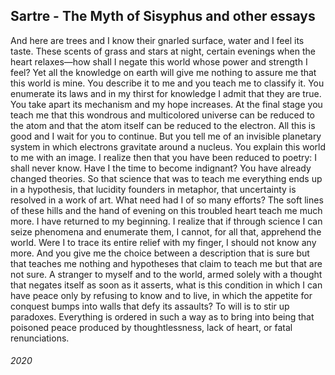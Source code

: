 ## Sartre - The Myth of Sisyphus and other essays

And here are trees and I know their gnarled surface, water and I feel its taste.
These scents of grass and stars at night, certain evenings when the heart relaxes—how shall I negate this world whose power and strength I feel? Yet all the knowledge on earth will give me nothing to assure me that this world is mine.
You describe it to me and you teach me to classify it.
You enumerate its laws and in my thirst for knowledge I admit that they are true.
You take apart its mechanism and my hope increases.
At the final stage you teach me that this wondrous and multicolored universe can be reduced to the atom and that the atom itself can be reduced to the electron.
All this is good and I wait for you to continue.
But you tell me of an invisible planetary system in which electrons gravitate around a nucleus.
You explain this world to me with an image.
I realize then that you have been reduced to poetry: I shall never know.
Have I the time to become indignant? You have already changed theories.
So that science that was to teach me everything ends up in a hypothesis, that lucidity founders in metaphor, that uncertainty is resolved in a work of art.
What need had I of so many efforts? The soft lines of these hills and the hand of evening on this troubled heart teach me much more.
I have returned to my beginning.
I realize that if through science I can seize phenomena and enumerate them, I cannot, for all that, apprehend the world.
Were I to trace its entire relief with my finger, I should not know any more.
And you give me the choice between a description that is sure but that teaches me nothing and hypotheses that claim to teach me but that are not sure.
A stranger to myself and to the world, armed solely with a thought that negates itself as soon as it asserts, what is this condition in which I can have peace only by refusing to know and to live, in which the appetite for conquest bumps into walls that defy its assaults? To will is to stir up paradoxes.
Everything is ordered in such a way as to bring into being that poisoned peace produced by thoughtlessness, lack of heart, or fatal renunciations.


###### 2020